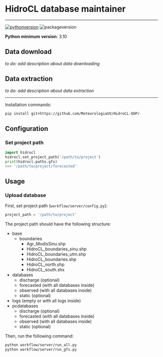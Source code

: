 # HidroCL database maintainer

----

[![pythonversion](https://img.shields.io/badge/python-v3.10-blue?style=plastic&logo=python&logoColor=yellow)](https://www.python.org/downloads/release/python-3100/)
![packageversion](https://img.shields.io/badge/version-v0.0.21-blue?style=plastic)

**Python minimum version**: 3.10

## Data download

*to do: add description about data downloading* 

## Data extraction

*to do: add description about data extraction*


----

Installation commands:
```bash
pip install git+https://github.com/MeteorologiaUV/HidroCL-OOP/
```

## Configuration

### Set project path

```python
import hidrocl
hidrocl.set_project_path('/path/to/project')
print(hidrocl.paths.gfs)
>>> '/path/to/project/forecasted'
```

## Usage

### Upload database

First, set project path (`workflow/server/config.py`):

```python
project_path = '/path/to/project'
```

The project path should have the following structure:

 - base
   - boundaries
     - Agr_ModisSinu.shp
     - HidroCL_boundaries_sinu.shp
     - HidroCL_boundaries_utm.shp
     - HidroCL_boundaries.shp
     - HidroCL_north.shp
     - HidroCL_south.shx
 - databases
   - discharge (optional)
   - forecasted (with all databases inside)
   - observed (with all databases inside)
   - static (optional)
 - logs (empty or with all logs inside)
 - pcdatabases
   - discharge (optional)
   - forecasted (with all databases inside)
   - observed (with all databases inside)
   - static (optional)
 
Then, run the following command:

```bash
python workflow/server/run_all.py
python workflow/server/run_gfs.py
```